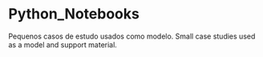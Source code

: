 # Python_Notebooks
Pequenos casos de estudo usados como modelo.
Small case studies used as a model and support material.
